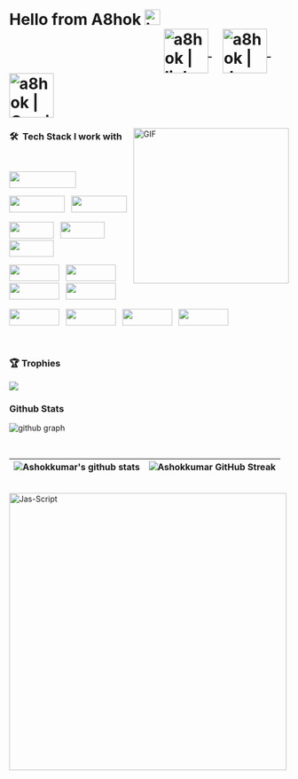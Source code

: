 <h1 align="left"> Hello from A8hok <img src="https://user-images.githubusercontent.com/1303154/88677602-1635ba80-d120-11ea-84d8-d263ba5fc3c0.gif" width="28px" alt="hi">&nbsp;&nbsp;&nbsp;&nbsp;&nbsp;&nbsp;&nbsp;&nbsp;&nbsp;&nbsp;&nbsp;&nbsp;&nbsp;&nbsp;&nbsp;&nbsp;&nbsp;&nbsp;&nbsp;&nbsp;&nbsp;&nbsp;&nbsp;&nbsp;&nbsp;&nbsp;&nbsp;&nbsp;&nbsp;&nbsp;&nbsp;&nbsp;&nbsp;&nbsp;&nbsp;&nbsp;&nbsp;&nbsp;&nbsp;&nbsp;&nbsp;
<a href="https://www.linkedin.com/in/a8hok/" target="_blank">
  <img align="center" alt="a8hok | linkedin" src="https://user-images.githubusercontent.com/22448559/137614008-18f96cfd-b2c4-4066-9991-f605c978f9d9.png" width="80"/>
</a> &nbsp;&nbsp;
<a href="https://dev.to/a8hok" target="_blank">
    <img align="center" alt="a8hok | dev" src="https://user-images.githubusercontent.com/22448559/137614000-07f740bc-3723-497b-bb5e-54185478c892.png" width="80" />
</a> &nbsp;&nbsp;
<a href="mailto:a8hokkumar@gmail.com">
  <img align="center" alt="a8hok | Gmail" width="80px" src="https://user-images.githubusercontent.com/22448559/137614003-749c6718-b38d-4d6f-9cb2-b01a1781b144.png" />
</a> 
</h1>

<img align="right" alt="GIF" src="https://user-images.githubusercontent.com/22448559/137613385-2ebbef8f-ca0a-4781-b0c1-a2ba145d8194.gif" height="280" />

### 🛠 &nbsp;Tech Stack I work with

<br>

<p  align="left">

<img src="https://img.shields.io/badge/javascript%20-%23323330.svg?&style=for-the-badge&logo=javascript&logoColor=%23F7DF1E" width="120" height="30"/>
  </p>
  
<p  align="left">

<img src="https://img.shields.io/badge/React-20232A?style=for-the-badge&logo=react&logoColor=61DAFB" width="100" height="30"/>  
  &nbsp;
<img src="https://img.shields.io/badge/-Node.js-05122A?style=flat&logo=node.js" width="100" height="30"/>
  </p>
  
  <p  align="left">

  
<img src="https://user-images.githubusercontent.com/22448559/137614725-a729244a-bc72-4820-b1c5-3aee6c4cf5c3.png" width="80" height="30"/>
  &nbsp;
<img src="https://user-images.githubusercontent.com/22448559/137614989-f740ccc8-83cb-453a-8e28-ac07da187920.png" width="80" height="30"/>
  &nbsp;
<img src="https://user-images.githubusercontent.com/22448559/137614991-a8c62984-33fa-4342-bfb0-72c68672433b.png" width="80" height="30"/>  
 </p>
 
 <p  align="left">

  
<img src="https://user-images.githubusercontent.com/22448559/137615247-3e8ae08b-8309-404c-a97d-a74d7d572290.png" width="90" height="30">
  &nbsp;

<img src="https://user-images.githubusercontent.com/22448559/137615245-054d7e27-433a-49d9-b159-cc3b9ad24627.jpeg" width="90" height="30">
&nbsp;
  
  <img src="https://user-images.githubusercontent.com/22448559/137615248-f34c1898-b477-41c1-a993-3df8a550c38e.png" width="90" height="30">
&nbsp;
  
<img src="https://user-images.githubusercontent.com/22448559/137615983-3043c784-bc74-43cf-82eb-0aa5ac2f3e1d.jpeg" width="90" height="30">
</p>
<p align="left">

<img src="https://img.shields.io/badge/Python-3776AB?style=for-the-badge&logo=python&logoColor=white" width="90" height="30">
&nbsp;
  <img src="https://img.shields.io/badge/-Flask-05122A?style=flat&logo=flask" width="90" height="30">
&nbsp;
    <img src="https://img.shields.io/badge/-Django-05122A?style=flat&logo=django&logoColor=092E20" width="90" height="30">
&nbsp;
    <img src="https://user-images.githubusercontent.com/22448559/137615981-be5a8b84-19b2-4b1e-ae97-3b273b594c4c.jpeg" width="90" height="30">

</p>
<br>



### 🏆 Trophies<br>
<img src="https://github-profile-trophy.vercel.app/?username=a8hok&theme=tokyonight&margin-w=15" />

<br>

### Github Stats
![github graph](https://activity-graph.herokuapp.com/graph?username=a8hok&theme=react-dark)

<br>

| ![Ashokkumar's github stats](https://github-readme-stats.vercel.app/api?username=a8hok&show_icons=true&theme=tokyonight) | ![Ashokkumar GitHub Streak](https://github-readme-streak-stats.herokuapp.com/?user=a8hok&theme=tokyonight) |
| --- | --- |

<br>
<img align="center" width=500 src="https://github-readme-stats.vercel.app/api/top-langs/?username=a8hok&count_private=true&theme=radical" alt="Jas-Script" />
